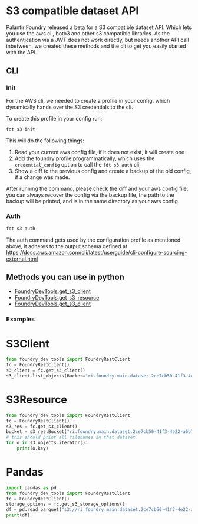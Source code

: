 # S3 compatible dataset API

Palantir Foundry released a beta for a S3 compatible dataset API. Which lets you use the aws cli, boto3 and other s3 compatible libraries.
As the authentication via a JWT does not work directly, but needs another API call inbetween, we created these methods and the cli to get you easily started with the API.


## CLI

### Init

For the AWS cli, we needed to create a profile in your config, which dynamically hands over the S3 credentials to the cli.

To create this profile in your config run:

```zsh
fdt s3 init
```

This will do the following things:

1. Read your current aws config file, if it does not exist, it will create one
2. Add the foundry profile programmatically, which uses the `credential_config` option to call the `fdt s3 auth` cli.
3. Show a diff to the previous config and create a backup of the old config, if a change was made.

After running the command, please check the diff and your aws config file,
you can always recover the config via the backup file, the path to the backup will be printed, and is in the same directory as your aws config.

### Auth

```zsh
fdt s3 auth
```

The auth command gets used by the configuration profile as mentioned above, it adheres to the output schema defined at https://docs.aws.amazon.com/cli/latest/userguide/cli-configure-sourcing-external.html


## Methods you can use in python

- [FoundryDevTools.get_s3_client](#foundry_dev_tools.foundry_api_client.FoundryRestClient.get_s3_client)
- [FoundryDevTools.get_s3_resource](#foundry_dev_tools.foundry_api_client.FoundryRestClient.get_s3_resource)
- [FoundryDevTools.get_s3_client](#foundry_dev_tools.foundry_api_client.FoundryRestClient.get_s3_client)

### Examples

# S3Client

```python
from foundry_dev_tools import FoundryRestClient
fc = FoundryRestClient()
s3_client = fc.get_s3_client()
s3_client.list_objects(Bucket="ri.foundry.main.dataset.2ce7cb50-41f3-4e22-a6b7-ae4deaf3985e") # replace with a dataset RID of yours
```

# S3Resource

```python
from foundry_dev_tools import FoundryRestClient
fc = FoundryRestClient()
s3_res = fc.get_s3_client()
bucket = s3_res.Bucket("ri.foundry.main.dataset.2ce7cb50-41f3-4e22-a6b7-ae4deaf3985e") # replace with a dataset RID of yours
# this should print all filenames in that dataset
for o in s3.objects.iterator():
    print(o.key)
```

# Pandas

```python
import pandas as pd
from foundry_dev_tools import FoundryRestClient
fc = FoundryRestClient()
storage_options = fc.get_s3_storage_options()
df = pd.read_parquet("s3://ri.foundry.main.dataset.2ce7cb50-41f3-4e22-a6b7-ae4deaf3985e/spark",storage_options=storage_options) # replace with a dataset RID of yours, should be a dataset with parquet files
print(df)
```

